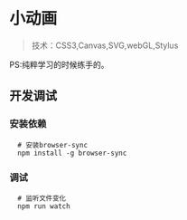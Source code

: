 # 小动画

> 技术：CSS3,Canvas,SVG,webGL,Stylus

PS:纯粹学习的时候练手的。

## 开发调试

### 安装依赖

```
  # 安装browser-sync
  npm install -g browser-sync
```

### 调试

```
  # 监听文件变化
  npm run watch
``` 
